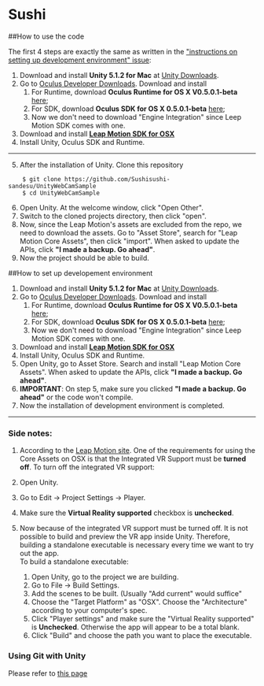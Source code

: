 # Sushi

##How to use the code

The first 4 steps are exactly the same as written in the ["instructions on setting up development environment" issue](https://github.com/Sushisushi-sandesu/sushi/issues/4):

1. Download and install **Unity 5.1.2 for Mac** at [Unity Downloads](http://unity3d.com/get-unity/download/archive).
2. Go to [Oculus Developer Downloads](https://developer.oculus.com/downloads/). Download and install  
    1. For Runtime, download **Oculus Runtime for OS X V0.5.0.1-beta** [here](https://developer.oculus.com/downloads/pc/0.5.0.1-beta/Oculus_Runtime_for_OS_X/);
    1. For SDK, download **Oculus SDK for OS X 0.5.0.1-beta** [here](https://developer.oculus.com/downloads/pc/0.5.0.1-beta/Oculus_SDK_for_OS_X/);
    1. Now we don't need to download "Engine Integration" since Leep Motion SDK comes with one.
3. Download and install [**Leap Motion SDK for OSX**](https://developer.leapmotion.com/)
4. Install Unity, Oculus SDK and Runtime.

---
5. After the installation of Unity. Clone this repository

```
    $ git clone https://github.com/Sushisushi-sandesu/UnityWebCamSample
    $ cd UnityWebCamSample
```

6. Open Unity. At the welcome window, click "Open Other".
7. Switch to the cloned projects directory, then click "open".
8. Now, since the Leap Motion's assets are excluded from the repo, we need to download the assets. Go to "Asset Store", search for "Leap Motion Core Assets", then click "import". When asked to update the APIs, click **"I made a backup. Go ahead"**.
9. Now the project should be able to build.

##How to set up developement environment
1. Download and install **Unity 5.1.2 for Mac** at [Unity Downloads](http://unity3d.com/get-unity/download/archive).
2. Go to [Oculus Developer Downloads](https://developer.oculus.com/downloads/). Download and install  
    1. For Runtime, download **Oculus Runtime for OS X V0.5.0.1-beta** [here](https://developer.oculus.com/downloads/pc/0.5.0.1-beta/Oculus_Runtime_for_OS_X/);
    1. For SDK, download **Oculus SDK for OS X 0.5.0.1-beta** [here](https://developer.oculus.com/downloads/pc/0.5.0.1-beta/Oculus_SDK_for_OS_X/);
    1. Now we don't need to download "Engine Integration" since Leep Motion SDK comes with one.
3. Download and install [**Leap Motion SDK for OSX**](https://developer.leapmotion.com/)
4. Install Unity, Oculus SDK and Runtime.
5. Open Unity, go to Asset Store. Search and install "Leap Motion Core Assets". When asked to update the APIs, click **"I made a backup. Go ahead"**.
5. **IMPORTANT**: On step 5, make sure you clicked **"I made a backup. Go ahead"** or the code won't compile.
6. Now the installation of development environment is completed.

---

### Side notes:
1.  According to the [Leap Motion site](https://developer.leapmotion.com/downloads/unity). One of the requirements for using the Core Assets on OSX is that the Integrated VR Support must be **turned off**. To turn off the integrated VR support:
   1. Open Unity.
   2. Go to Edit -> Project Settings -> Player.
   3. Make sure the **Virtual Reality supported** checkbox is **unchecked**.  

2. Now because of the integrated VR support must be turned off. It is not possible to build and preview the VR app inside Unity. Therefore, building a standalone executable is necessary every time we want to try out the app.  
    To build a standalone executable:
    1. Open Unity, go to the project we are building.
    2. Go to File -> Build Settings.
    3. Add the scenes to be built. (Usually "Add current" would suffice"
    4. Choose the "Target Platform" as "OSX". Choose the "Architecture" according to your computer's spec.
    5. Click "Player settings" and make sure the "Virtual Reality supported" is **Unchecked**. Otherwise the app will appear to be a total blank.
    6. Click "Build" and choose the path you want to place the executable.

### Using Git with Unity
Please refer to [this page](http://unity3diy.blogspot.jp/2014/06/using-git-with-3d-games-source-control_8.html)